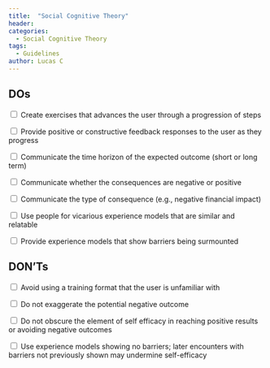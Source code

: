 ```yaml
---
title:  "Social Cognitive Theory"
header:
categories:
  - Social Cognitive Theory
tags:
  - Guidelines
author: Lucas C
---
```


## DOs
<input type="checkbox"> Create exercises that advances the user through a progression of steps

<input type="checkbox"> Provide positive or constructive feedback responses to the user as they progress

<input type="checkbox"> Communicate the time horizon of the expected outcome (short or long term)

<input type="checkbox"> Communicate whether the consequences are negative or positive

<input type="checkbox"> Communicate the type of consequence (e.g., negative financial impact)

<input type="checkbox"> Use people for vicarious experience models that are similar and relatable

<input type="checkbox"> Provide experience models that show barriers being surmounted


## DON’Ts
<input type="checkbox"> Avoid using a training format that the user is unfamiliar with

<input type="checkbox"> Do not exaggerate the potential negative outcome

<input type="checkbox"> Do not obscure the element of self efficacy in reaching positive results or avoiding negative outcomes

<input type="checkbox"> Use experience models showing no barriers; later encounters with barriers not previously shown may undermine self-efficacy
